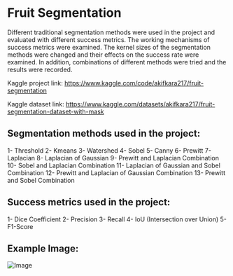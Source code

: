 # Fruit Segmentation

Different traditional segmentation methods were used in the project and evaluated with different success metrics. The working mechanisms of success metrics were examined. The kernel sizes of the segmentation methods were changed and their effects on the success rate were examined. In addition, combinations of different methods were tried and the results were recorded.

Kaggle project link: https://www.kaggle.com/code/akifkara217/fruit-segmentation

Kaggle dataset link: https://www.kaggle.com/datasets/akifkara217/fruit-segmentation-dataset-with-mask

## Segmentation methods used in the project:
1- Threshold
2- Kmeans
3- Watershed
4- Sobel
5- Canny
6- Prewitt
7- Laplacian
8- Laplacian of Gaussian
9- Prewitt and Laplacian Combination
10- Sobel and Laplacian Combination
11- Laplacian of Gaussian and Sobel Combination
12- Prewitt and Laplacian of Gaussian Combination
13- Prewitt and Sobel Combination

## Success metrics used in the project:
1- Dice Coefficient
2- Precision
3- Recall
4- IoU (Intersection over Union)
5- F1-Score

## Example Image: 
![Image](https://github.com/user-attachments/assets/243a9398-a4cb-43ed-8059-9311f56d3fb8)


